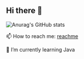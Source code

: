 ## Hi there 👋

<!--
**NY-WaKeUp/NY-WaKeUp** is a ✨ _special_ ✨ repository because its `README.md` (this file) appears on your GitHub profile.

Here are some ideas to get you started:

- 🔭 I’m currently working on ...

- 👯 I’m looking to collaborate on ...
- 🤔 I’m looking for help with ...
- 💬 Ask me about ...

- 😄 Pronouns: ...
- ⚡ Fun fact: ...
-->

![Anurag's GitHub stats](https://github-readme-stats.vercel.app/api?username=NY-WaKeUp&theme=rose_pine)


📫 How to reach me: [reachme](phil_ning@mail.dlut.edu.cn)

🌱 I’m currently learning Java

